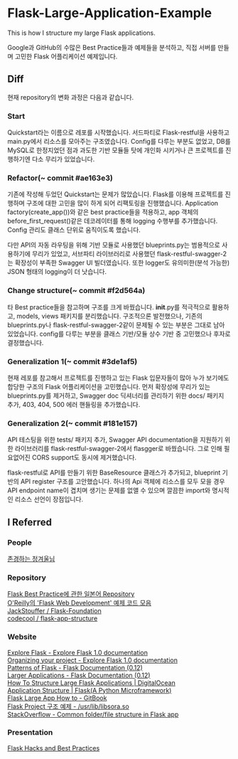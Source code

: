# Flask-Large-Application-Example
This is how I structure my large Flask applications.

Google과 GitHub의 수많은 Best Practice들과 예제들을 분석하고, 직접 서버를 만들며 고민한 Flask 어플리케이션 예제입니다.

## Diff
현재 repository의 변화 과정은 다음과 같습니다.
### Start
Quickstart라는 이름으로 레포를 시작했습니다. 서드파티로 Flask-restful을 사용하고 main.py에서 리소스를 모아주는 구조였습니다. Config를 다루는 부분도 없었고, DB를 MySQL로 한정지었던 점과 과도한 기반 모듈들 탓에 개인화 시키거나 큰 프로젝트를 진행하기엔 다소 무리가 있었습니다.
### Refactor(~ commit #ae163e3)
기존에 작성해 두었던 Quickstart는 문제가 많았습니다. Flask를 이용해 프로젝트를 진행하며 구조에 대한 고민을 많이 하게 되어 리팩토링을 진행했습니다. Application factory(create_app())와 같은 best practice들을 적용하고, app 객체의 before_first_request()같은 데코레이터를 통해 logging 수행부를 추가했습니다. Config 관리도 클래스 단위로 움직이도록 했습니다.

다만 API의 자동 라우팅을 위해 기반 모듈로 사용했던 blueprints.py는 범용적으로 사용하기에 무리가 있었고, 서브파티 라이브러리로 사용했던 flask-restful-swagger-2는 확장성이 부족한 Swagger UI 빌더였습니다. 또한 logger도 유의미한(분석 가능한) JSON 형태의 logging이 더 낫습니다.
### Change structure(~ commit #f2d564a)
타 Best practice들을 참고하며 구조를 크게 바꿨습니다. __init__.py를 적극적으로 활용하고, models, views 패키지를 분리했습니다. 구조적으론 발전했으나, 기존의 blueprints.py나 flask-restful-swagger-2같이 문제될 수 있는 부분은 그대로 남아 있었습니다. config를 다루는 부분을 클래스 기반/모듈 상수 기반 중 고민했으나 후자로 결정했습니다.
### Generalization 1(~ commit #3de1af5)
현재 레포를 참고해서 프로젝트를 진행하고 있는 Flask 입문자들이 많아 누가 보기에도 합당한 구조의 Flask 어플리케이션을 고민했습니다. 먼저 확장성에 무리가 있는 blueprints.py를 제거하고, Swagger doc 딕셔너리를 관리하기 위한 docs/ 패키지 추가, 403, 404, 500 에러 핸들링을 추가했습니다.
### Generalization 2(~ commit #181e157)
API 테스팅을 위한 tests/ 패키지 추가, Swagger API documentation을 지원하기 위한 라이브러리를 flask-restful-swagger-2에서 flasgger로 바꿨습니다. 그로 인해 필요없어진 CORS support도 동시에 제거했습니다.

flask-restful로 API를 만들기 위한 BaseResource 클래스가 추가되고, blueprint 기반의 API register 구조를 고안했습니다. 하나의 Api 객체에 리소스를 모두 모을 경우 API endpoint name이 겹치며 생기는 문제를 없앨 수 있으며 깔끔한 import와 명시적인 리소스 선언이 장점입니다.

## I Referred
### People
<a href="https://github.com/JungWinter">존경하는 정겨울님</a>
### Repository
<a href="https://github.com/yoshiya0503/Flask-Best-Practices">Flask Best Practice에 관한 일본어 Repository</a>  
<a href="https://github.com/miguelgrinberg/flasky">O'Reilly의 'Flask Web Development' 예제 코드 모음</a>  
<a href="https://github.com/JackStouffer/Flask-Foundation">JackStouffer / Flask-Foundation</a>  
<a href="https://github.com/codecool/flask-app-structure">codecool / flask-app-structure</a>
### Website
<a href="https://exploreflask.com/en/latest/">Explore Flask - Explore Flask 1.0 documentation</a>  
<a href="http://exploreflask.com/en/latest/organizing.html">Organizing your project - Explore Flask 1.0 documentation</a>  
<a href="http://flask.pocoo.org/docs/0.12/patterns/">Patterns of Flask - Flask Documentation (0.12)</a>  
<a href="http://flask.pocoo.org/docs/0.12/patterns/packages/">Larger Applications - Flask Documentation (0.12)</a>  
<a href="https://www.digitalocean.com/community/tutorials/how-to-structure-large-flask-applications">How To Structure Large Flask Applications | DigitalOcean</a>  
<a href="http://flask.pocoo.org/snippets/category/application-structure/">Application Structure | Flask(A Python Microframework)</a>  
<a href="https://www.gitbook.com/book/ecod/flask-large-app-how-to/details">Flask Large App How to - GitBook</a>  
<a href="https://libsora.so/posts/flask-project-structure/">Flask Project 구조 예제 - /usr/lib/libsora.so</a>  
<a href="https://stackoverflow.com/questions/14415500/common-folder-file-structure-in-flask-app">StackOverflow - Common folder/file structure in Flask app</a>
### Presentation
<a href="http://slides.skien.cc/flask-hacks-and-best-practices/">Flask Hacks and Best Practices</a>
